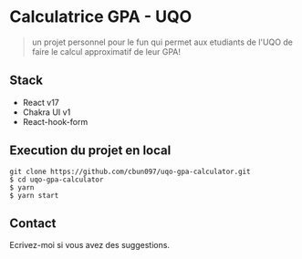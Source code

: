 # Calculatrice GPA - UQO 

> un projet personnel pour le fun qui permet aux etudiants de l'UQO de faire le calcul approximatif de leur GPA!

## Stack

- React v17
- Chakra UI v1
- React-hook-form

## Execution du projet en local

```text
git clone https://github.com/cbun097/uqo-gpa-calculator.git
$ cd uqo-gpa-calculator
$ yarn
$ yarn start
```

## Contact

Ecrivez-moi si vous avez des suggestions.
